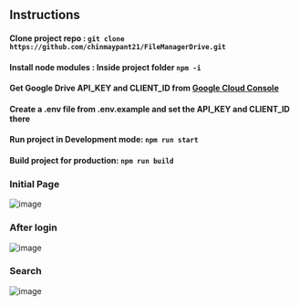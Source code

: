 ## Instructions

#### Clone project repo : ```git clone https://github.com/chinmaypant21/FileManagerDrive.git```
#### Install node modules : Inside project folder ```npm -i```
#### Get Google Drive API_KEY and CLIENT_ID from [Google Cloud Console](https://developers.google.com/drive/api)
#### Create a .env file from .env.example and set the API_KEY and CLIENT_ID there
#### Run project in Development mode: ```npm run start```
#### Build project for production: ```npm run build```

### Initial Page
![image](https://user-images.githubusercontent.com/64401853/235032029-6ce4d48d-5239-49ee-8b07-be88d3102350.png)

### After login
![image](https://user-images.githubusercontent.com/64401853/235032374-a5567269-8283-4536-a64e-2fbc002a5b9f.png)

### Search
![image](https://user-images.githubusercontent.com/64401853/235032434-3646cfb7-d531-4dbb-bee1-b925ae6426ba.png)
